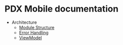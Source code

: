 # PDX Mobile documentation

- Architecture
    - [Module Structure](architecture/module-structure.md)
    - [Error Handling](architecture/error-handling.md)
    - [ViewModel](architecture/viewmodel.md)

